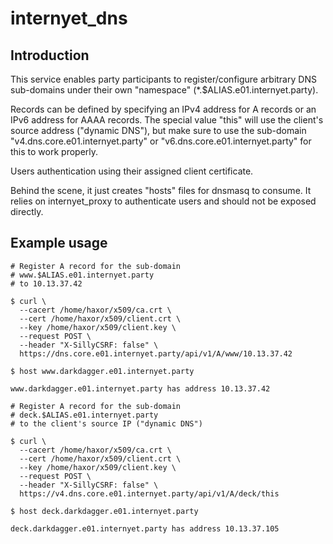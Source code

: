 # internyet\_dns

## Introduction
This service enables party participants to register/configure arbitrary DNS
sub-domains under their own "namespace" (\*.\$ALIAS.e01.internyet.party).  
  
Records can be defined by specifying an IPv4 address for A records or an IPv6
address for AAAA records. The special value "this" will use the client's
source address ("dynamic DNS"), but make sure to use the sub-domain
"v4.dns.core.e01.internyet.party" or "v6.dns.core.e01.internyet.party" for
this to work properly.  
  
Users authentication using their assigned client certificate.  
  
Behind the scene, it just creates "hosts" files for dnsmasq to consume.
It relies on internyet\_proxy to authenticate users and should not be
exposed directly.


## Example usage
```
# Register A record for the sub-domain
# www.$ALIAS.e01.internyet.party
# to 10.13.37.42

$ curl \
  --cacert /home/haxor/x509/ca.crt \
  --cert /home/haxor/x509/client.crt \
  --key /home/haxor/x509/client.key \
  --request POST \
  --header "X-SillyCSRF: false" \
  https://dns.core.e01.internyet.party/api/v1/A/www/10.13.37.42

$ host www.darkdagger.e01.internyet.party

www.darkdagger.e01.internyet.party has address 10.13.37.42

# Register A record for the sub-domain
# deck.$ALIAS.e01.internyet.party
# to the client's source IP ("dynamic DNS")

$ curl \
  --cacert /home/haxor/x509/ca.crt \
  --cert /home/haxor/x509/client.crt \
  --key /home/haxor/x509/client.key \
  --request POST \
  --header "X-SillyCSRF: false" \
  https://v4.dns.core.e01.internyet.party/api/v1/A/deck/this

$ host deck.darkdagger.e01.internyet.party

deck.darkdagger.e01.internyet.party has address 10.13.37.105
```
